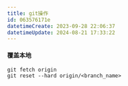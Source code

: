```yaml
---
title: git操作
id: 063576171e
datetimeCreate: 2023-09-28 22:06:37
datetimeUpdate: 2024-08-21 17:33:22
---
```

#### 覆盖本地

```git
git fetch origin 
git reset --hard origin/<branch_name>
```